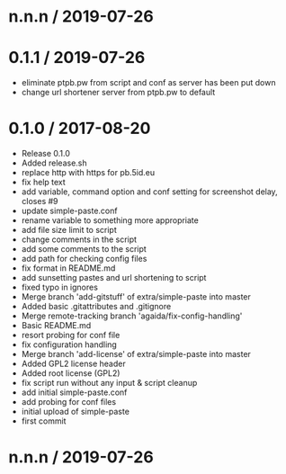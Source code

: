 
n.n.n / 2019-07-26
==================



0.1.1 / 2019-07-26
==================

  * eliminate ptpb.pw from script and conf as server has been put down
  * change url shortener server from ptpb.pw to default

0.1.0 / 2017-08-20
==================

  * Release 0.1.0
  * Added release.sh
  * replace http with https for pb.5id.eu
  * fix help text
  * add variable, command option and conf setting for screenshot delay, closes #9
  * update simple-paste.conf
  * rename variable to something more appropriate
  * add file size limit to script
  * change comments in the script
  * add some comments to the script
  * add path for checking config files
  * fix format in README.md
  * add sunsetting pastes and url shortening to script
  * fixed typo in ignores
  * Merge branch 'add-gitstuff' of extra/simple-paste into master
  * Added basic .gitattributes and .gitignore
  * Merge remote-tracking branch 'agaida/fix-config-handling'
  * Basic README.md
  * resort probing for conf file
  * fix configuration handling
  * Merge branch 'add-license' of extra/simple-paste into master
  * Added GPL2 license header
  * Added root license (GPL2)
  * fix script run without any input & script cleanup
  * add initial simple-paste.conf
  * add probing for conf files
  * initial upload of simple-paste
  * first commit

n.n.n / 2019-07-26
==================


